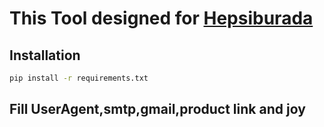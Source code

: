 # This Tool designed for [Hepsiburada](https://hepsiburada.com/)

## Installation 

```sh
pip install -r requirements.txt
```

## Fill UserAgent,smtp,gmail,product link and joy